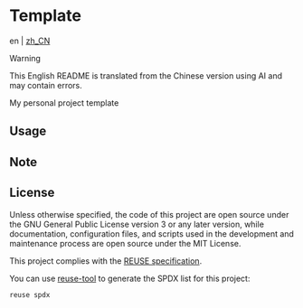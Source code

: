 <!--
SPDX-FileCopyrightText: 2025 Chen Linxuan <me@black-desk.cn>

SPDX-License-Identifier: MIT
-->

# Template

en | [zh_CN](README.zh_CN.md)

> [!WARNING]
> This English README is translated from the Chinese version
> using AI and may contain errors.

My personal project template

## Usage

<!-- TODO -->

## Note

<!-- TODO -->

## License

Unless otherwise specified, the code of this project are open source under the
GNU General Public License version 3 or any later version, while documentation,
configuration files, and scripts used in the development and maintenance process
are open source under the MIT License.

This project complies with the [REUSE specification].

You can use [reuse-tool](https://github.com/fsfe/reuse-tool) to generate the
SPDX list for this project:

```bash
reuse spdx
```

[REUSE Specification]: https://reuse.software/spec-3.3/
